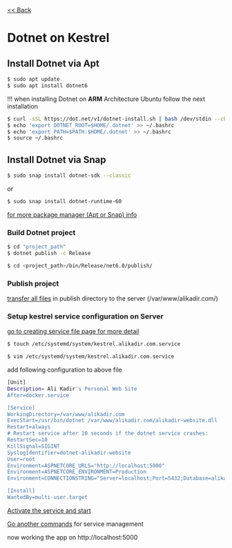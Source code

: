 [<< Back](README.md)

# Dotnet on Kestrel

## Install Dotnet via Apt

```bash
$ sudo apt update
$ sudo apt install dotnet6
```
!!! when installing Dotnet on **ARM** Architecture Ubuntu follow the next installation

```bash
$ curl -sSL https://dot.net/v1/dotnet-install.sh | bash /dev/stdin --channel Current
$ echo 'export DOTNET_ROOT=$HOME/.dotnet' >> ~/.bashrc
$ echo 'export PATH=$PATH:$HOME/.dotnet' >> ~/.bashrc
$ source ~/.bashrc
```

## Install Dotnet via Snap

```bash
$ sudo snap install dotnet-sdk --classic
```
or
```bash
$ sudo snap install dotnet-runtime-60
```

[for more package manager (Apt or Snap) info](package-management.md)


### Build Dotnet project 
```bash
$ cd "project_path"
$ dotnet publish -c Release
```
```bash
$ cd <project_path>/bin/Release/net6.0/publish/
```

### Publish project
[transfer all files](file-transfer.md) in publish directory to the server (/var/www/alikadir.com/)

### Setup kestrel service configuration on Server
[go to creating service file page for more detail](service-management.md)
```bash
$ touch /etc/systemd/system/kestrel.alikadir.com.service
```

```bash
$ vim /etc/systemd/system/kestrel.alikadir.com.service
```

add following configuration to above file

```bash
[Unit]
Description= Ali Kadir's Personal Web Site
After=docker.service

[Service]
WorkingDirectory=/var/www/alikadir.com
ExecStart=/usr/bin/dotnet /var/www/alikadir.com/alikadir-website.dll
Restart=always
# Restart service after 10 seconds if the dotnet service crashes:
RestartSec=10
KillSignal=SIGINT
SyslogIdentifier=dotnet-alikadir-website
User=root
Environment=ASPNETCORE_URLS="http://localhost:5000"
Environment=ASPNETCORE_ENVIRONMENT=Production
Environment=CONNECTIONSTRING="Server=localhost;Port=5432;Database=alikadir-website;User Id=postgres;Password=12345"

[Install]
WantedBy=multi-user.target
```

[Activate the service and start](service-management.md#activate-the-service)

[Go another commands](service-management.md) for service management 

now working the app on http://localhost:5000


